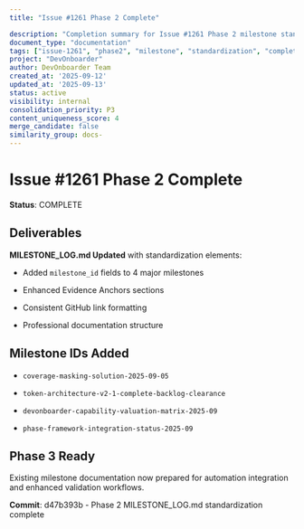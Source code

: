 ```yaml
---
title: "Issue #1261 Phase 2 Complete"

description: "Completion summary for Issue #1261 Phase 2 milestone standardization with MILESTONE_LOG.md updates and evidence anchors"
document_type: "documentation"
tags: ["issue-1261", "phase2", "milestone", "standardization", "completion"]
project: "DevOnboarder"
author: DevOnboarder Team
created_at: '2025-09-12'
updated_at: '2025-09-13'
status: active
visibility: internal
consolidation_priority: P3
content_uniqueness_score: 4
merge_candidate: false
similarity_group: docs-
---
```


# Issue #1261 Phase 2 Complete

**Status**:  COMPLETE

## Deliverables

**MILESTONE_LOG.md Updated** with standardization elements:

- Added `milestone_id` fields to 4 major milestones

- Enhanced Evidence Anchors sections

- Consistent GitHub link formatting

- Professional documentation structure

## Milestone IDs Added

- `coverage-masking-solution-2025-09-05`

- `token-architecture-v2-1-complete-backlog-clearance`

- `devonboarder-capability-valuation-matrix-2025-09`

- `phase-framework-integration-status-2025-09`

## Phase 3 Ready

Existing milestone documentation now prepared for automation integration and enhanced validation workflows.

**Commit**: d47b393b - Phase 2 MILESTONE_LOG.md standardization complete
